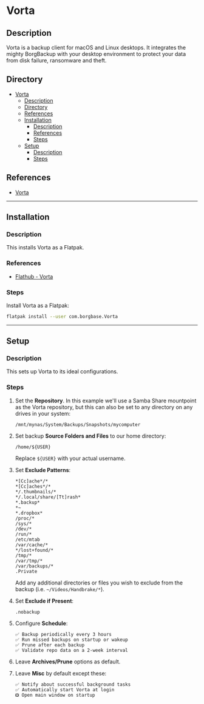 # Vorta

## Description

Vorta is a backup client for macOS and Linux desktops. It integrates the mighty BorgBackup with your desktop environment to protect your data from disk failure, ransomware and theft.

## Directory

- [Vorta](#vorta)
  - [Description](#description)
  - [Directory](#directory)
  - [References](#references)
  - [Installation](#installation)
    - [Description](#description-1)
    - [References](#references-1)
    - [Steps](#steps)
  - [Setup](#setup)
    - [Description](#description-2)
    - [Steps](#steps-1)

## References

- [Vorta](https://github.com/borgbase/vorta)

---

## Installation

### Description

This installs Vorta as a Flatpak.

### References

- [Flathub - Vorta](https://flathub.org/apps/com.borgbase.Vorta)

### Steps

Install Vorta as a Flatpak:

```sh
flatpak install --user com.borgbase.Vorta
```

---

## Setup

### Description

This sets up Vorta to its ideal configurations.

### Steps

1. Set the **Repository**. In this example we'll use a Samba Share mountpoint as the Vorta repository, but this can also be set to any directory on any drives in your system:

    ```
    /mnt/mynas/System/Backups/Snapshots/mycomputer
    ```

2. Set backup **Source Folders and Files** to our home directory:

    ```
    /home/${USER}
    ```

    Replace `${USER}` with your actual username.

3. Set **Exclude Patterns**:

    ```
    *[Cc]ache*/*
    *[Cc]aches*/*
    */.thumbnails/*
    */.local/share/[Tt]rash*
    *.backup*
    *~
    *.dropbox*
    /proc/*
    /sys/*
    /dev/*
    /run/*
    /etc/mtab
    /var/cache/*
    */lost+found/*
    /tmp/*
    /var/tmp/*
    /var/backups/*
    .Private
    ```

    Add any additional directories or files you wish to exclude from the backup (i.e. `~/Videos/Handbrake/*`).

4. Set **Exclude if Present**:

    ```
    .nobackup
    ```

5. Configure **Schedule**:

    ```
    ✅ Backup periodically every 3 hours
    ✅ Run missed backups on startup or wakeup
    ✅ Prune after each backup
    ✅ Validate repo data on a 2-week interval
    ```

6. Leave **Archives/Prune** options as default.

7. Leave **Misc** by default except these:

    ```
    ✅ Notify about successful background tasks
    ✅ Automatically start Vorta at login
    ❎ Open main window on startup
    ```
